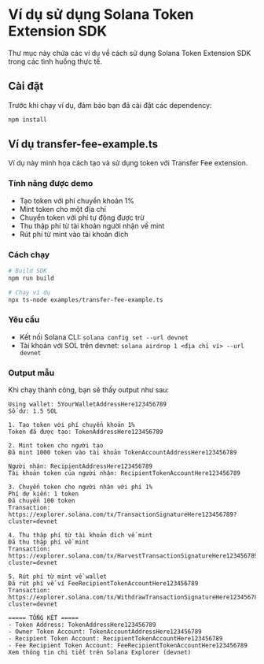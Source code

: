 # Ví dụ sử dụng Solana Token Extension SDK

Thư mục này chứa các ví dụ về cách sử dụng Solana Token Extension SDK trong các tình huống thực tế.

## Cài đặt

Trước khi chạy ví dụ, đảm bảo bạn đã cài đặt các dependency:

```bash
npm install
```

## Ví dụ transfer-fee-example.ts

Ví dụ này minh họa cách tạo và sử dụng token với Transfer Fee extension.

### Tính năng được demo

- Tạo token với phí chuyển khoản 1%
- Mint token cho một địa chỉ
- Chuyển token với phí tự động được trừ
- Thu thập phí từ tài khoản người nhận về mint
- Rút phí từ mint vào tài khoản đích

### Cách chạy

```bash
# Build SDK
npm run build

# Chạy ví dụ
npx ts-node examples/transfer-fee-example.ts
```

### Yêu cầu

- Kết nối Solana CLI: `solana config set --url devnet`
- Tài khoản với SOL trên devnet: `solana airdrop 1 <địa chỉ ví> --url devnet`

### Output mẫu

Khi chạy thành công, bạn sẽ thấy output như sau:

```
Using wallet: 5YourWalletAddressHere123456789
Số dư: 1.5 SOL

1. Tạo token với phí chuyển khoản 1%
Token đã được tạo: TokenAddressHere123456789

2. Mint token cho người tạo
Đã mint 1000 token vào tài khoản TokenAccountAddressHere123456789

Người nhận: RecipientAddressHere123456789
Tài khoản token của người nhận: RecipientTokenAccountHere123456789

3. Chuyển token cho người nhận với phí 1%
Phí dự kiến: 1 token
Đã chuyển 100 token
Transaction: https://explorer.solana.com/tx/TransactionSignatureHere123456789?cluster=devnet

4. Thu thập phí từ tài khoản đích về mint
Đã thu thập phí về mint
Transaction: https://explorer.solana.com/tx/HarvestTransactionSignatureHere123456789?cluster=devnet

5. Rút phí từ mint về wallet
Đã rút phí về ví FeeRecipientTokenAccountHere123456789
Transaction: https://explorer.solana.com/tx/WithdrawTransactionSignatureHere123456789?cluster=devnet

===== TỔNG KẾT =====
- Token Address: TokenAddressHere123456789
- Owner Token Account: TokenAccountAddressHere123456789
- Recipient Token Account: RecipientTokenAccountHere123456789
- Fee Recipient Token Account: FeeRecipientTokenAccountHere123456789
Xem thông tin chi tiết trên Solana Explorer (devnet)
``` 